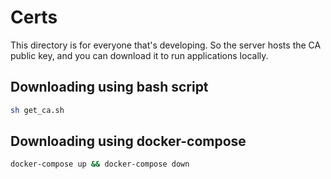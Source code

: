 # Certs

This directory is for everyone that's developing.
So the server hosts the CA public key, and you can download it to run applications locally.

## Downloading using bash script

```sh
sh get_ca.sh
```

## Downloading using docker-compose

```sh
docker-compose up && docker-compose down
```